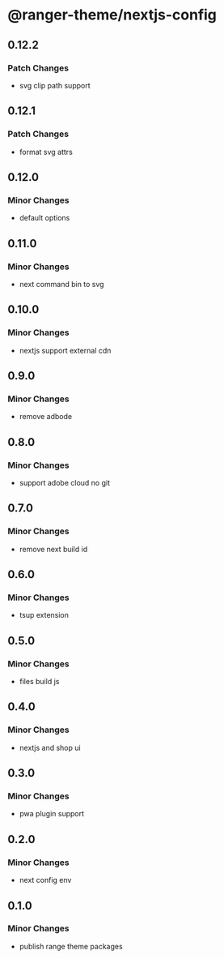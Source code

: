 # @ranger-theme/nextjs-config

## 0.12.2

### Patch Changes

- svg clip path support

## 0.12.1

### Patch Changes

- format svg attrs

## 0.12.0

### Minor Changes

- default options

## 0.11.0

### Minor Changes

- next command bin to svg

## 0.10.0

### Minor Changes

- nextjs support external cdn

## 0.9.0

### Minor Changes

- remove adbode

## 0.8.0

### Minor Changes

- support adobe cloud no git

## 0.7.0

### Minor Changes

- remove next build id

## 0.6.0

### Minor Changes

- tsup extension

## 0.5.0

### Minor Changes

- files build js

## 0.4.0

### Minor Changes

- nextjs and shop ui

## 0.3.0

### Minor Changes

- pwa plugin support

## 0.2.0

### Minor Changes

- next config env

## 0.1.0

### Minor Changes

- publish range theme packages
